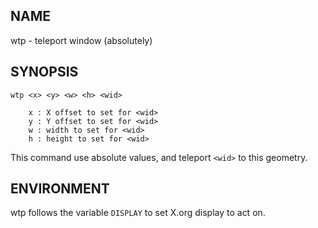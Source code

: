 NAME
----
wtp - teleport window (absolutely)

SYNOPSIS
--------
    wtp <x> <y> <w> <h> <wid>

        x : X offset to set for <wid> 
        y : Y offset to set for <wid> 
        w : width to set for <wid>
        h : height to set for <wid>

This command use absolute values, and teleport `<wid>` to this geometry.

ENVIRONMENT
-----------
wtp follows the variable `DISPLAY` to set X.org display to act on.
